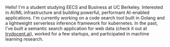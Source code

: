 Hello! I'm a student studying EECS and Business at UC Berkeley. Interested in AI/ML infrastructure and building powerful, performant AI-enabled applications. I'm currently working on a code search tool built in Golang and a lightweight serverless inference framework for kubernetes. In the past, I've built a semantic search application for web data (check it out at [trydocent.ai](https://www.trydocent.ai)), worked for a few startups, and participated in machine learning research.

